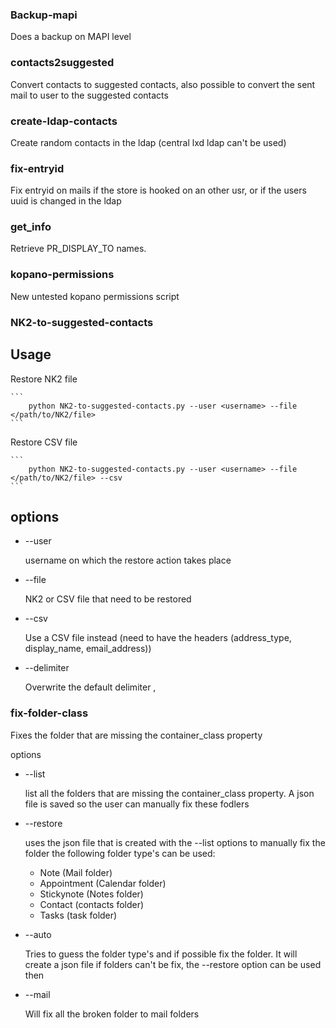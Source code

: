 ### Backup-mapi

Does a backup on MAPI level

### contacts2suggested

Convert contacts to suggested contacts, also possible to convert the sent mail to user to the suggested contacts

### create-ldap-contacts

Create random contacts in the ldap (central lxd ldap can't be used)

### fix-entryid

Fix entryid on mails if the store is hooked on an other usr, or if the users uuid is changed in the ldap

### get_info

Retrieve PR_DISPLAY_TO names. 

### kopano-permissions

New untested kopano permissions script

### NK2-to-suggested-contacts

## Usage

Restore NK2 file

    ```
        python NK2-to-suggested-contacts.py --user <username> --file </path/to/NK2/file>
    ```

Restore CSV file

    ```
        python NK2-to-suggested-contacts.py --user <username> --file </path/to/NK2/file> --csv
    ```

## options
* --user

    username on which the restore action takes place
* --file

    NK2 or CSV file that need to be restored
* --csv

    Use a CSV file instead (need to have the headers  (address_type, display_name, email_address))
* --delimiter

    Overwrite the default delimiter ,

### fix-folder-class

Fixes the folder that are missing the container_class property

options
* --list

    list all the folders that are missing the container_class property. A json file is saved so the user can manually fix these fodlers
* --restore

    uses the json file that is created with the --list options to manually fix the folder
    the following folder type's can be used:
    
    * Note  (Mail folder)
    * Appointment (Calendar folder)
    * Stickynote (Notes folder)
    * Contact  (contacts folder)
    * Tasks    (task folder)
* --auto

    Tries to guess the folder type's and if possible fix the folder. 
    It will create a json file if folders can't be fix, the --restore option can be used then 
* --mail 

    Will fix all the broken folder to mail folders